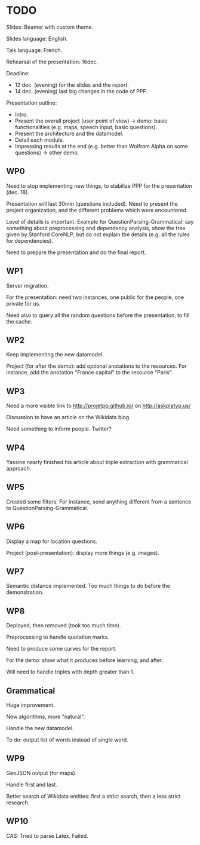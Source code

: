 # TODO

Slides: Beamer with custom theme.

Slides language: English.

Talk language: French.

Rehearsal of the presentation: 16dec.

Deadline:

* 12 dec. (evening) for the slides and the report.
* 14 dec. (evening) last big changes in the code of PPP.

Presentation outline:

* Intro.
* Present the overall project (user point of view) -> demo: basic functionalities (e.g. maps, speech input, basic questions).
* Present the architecture and the datamodel.
* Detail each module.
* Impressing results at the end (e.g. better than Wolfram Alpha on some questions) -> other demo.

## WP0

Need to stop implementing new things, to stabilize PPP for the presentation (dec. 18).

Presentation will last 30min (questions included). Need to present the project organization, and the different problems which were encountered.

Level of details is important. Example for QuestionParsing-Grammatical: say something about preprocessing and dependency analysis, show the tree given by Stanford CoreNLP, but do not explain the details (e.g. all the rules for dependencies).

Need to prepare the presentation and do the final report.


## WP1

Server migration.

For the presentation: need two instances, one public for the people, one private for us.

Need also to query all the random questions before the presentation, to fill the cache.


## WP2

Keep implementing the new datamodel.

Project (for after the demo): add optional anotations to the resources. For instance, add the anotation "France capital" to the resource "Paris".


## WP3

Need a more visible link to http://projetpp.github.io/ on http://askplatyp.us/

Discussion to have an article on the Wikidata blog.

Need something to inform people. Twitter?


## WP4

Yassine nearly finished his article about triple extraction with grammatical approach.


## WP5

Created some filters. For instance, send anything different from a sentence to QuestionParsing-Grammatical.


## WP6

Display a map for location questions.


Project (post-presentation): display more things (e.g. images).


## WP7

Semantic distance implemented. Too much things to do before the demonstration.


## WP8

Deployed, then removed (took too much time).

Preprocessing to handle quotation marks.

Need to produce some curves for the report.

For the demo: show what it produces before learning, and after.

Will need to handle triples with depth greater than 1.


## Grammatical

Huge improvement.

New algorithms, more "natural".

Handle the new datamodel.

To do: output list of words instead of single word.


## WP9

GeoJSON output (for maps).

Handle first and last.

Better search of Wikidata entities: first a strict search, then a less strict research.


## WP10

CAS: Tried to parse Latex. Failed.
